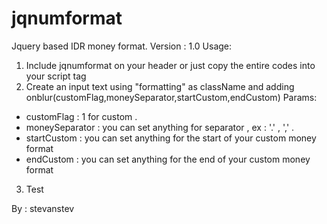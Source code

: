 # jqnumformat
Jquery based IDR money format.
Version : 1.0
Usage:
1. Include jqnumformat on your header or just copy the entire codes into your script tag
2. Create an input text using "formatting" as className and adding onblur(customFlag,moneySeparator,startCustom,endCustom)
Params:
- customFlag : 1 for custom .
- moneySeparator : you can set anything for separator , ex : '.' , ',' .
- startCustom : you can set anything for the start of your custom money format
- endCustom : you can set anything for the end of your custom money format
3. Test

By : stevanstev
